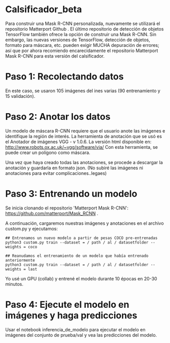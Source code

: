 # Calsificador_beta

Para construir una Mask R-CNN personalizada, nuevamente se utilizará el  repositorio Matterport Github . El último repositorio de detección de objetos TensorFlow también ofrece la opción de construir una Mask R-CNN. Sin embargo, las nuevas versiones de TensorFlow, detección de objetos, formato para máscara, etc. pueden exigir MUCHA depuración de errores; así que por ahora recomiendo encarecidamente el repositorio Matterport Mask R-CNN para esta versión del calsificador.

# Paso 1: Recolectando datos
En este caso, se usaron 105 imágenes del ines varias (90 entrenamiento y 15 validación). 

# Paso 2: Anotar los datos
Un modelo de máscara R-CNN requiere que el usuario anote las imágenes e identifique la región de interés. La herramienta de anotación que se usó es el Anotador de imágenes VGG - v 1.0.6. La versión html disponible en: http://www.robots.ox.ac.uk/~vgg/software/via/ Con esta herramienta, se puede crear un polígono como máscara.

Una vez que haya creado todas las anotaciones, se procede a descargar la anotación y guardarla en formato json. (No subiré las imágenes ni anotaciones para evitar complicaciones..legaes)

# Paso 3: Entrenando un modelo
Se inicia clonando el repositorio 'Matterport Mask R-CNN':  https://github.com/matterport/Mask_RCNN .

A continuación, cargaremos nuestras imágenes y anotaciones en el archivo custom.py y ejecutamos:

```
## Entrenamos un nuevo modelo a partir de pesas COCO pre-entrenadas
python3 custom.py train --dataset = / path / al / datasetfolder --weights = coco

## Reanudamos el entrenamiento de un modelo que había entrenado anteriormente
python3 custom.py train --dataset = / path / al / datasetfolder --weights = last
```

Yo usé un GPU (collab) y entrené el modelo durante 10 épocas en 20-30 minutos.

# Paso 4: Ejecute el modelo en imágenes y haga predicciones
Usar el notebook inferencia_de_modelo  para ejecutar el modelo en imágenes del conjunto de prueba/val y vea las predicciones del modelo. 


